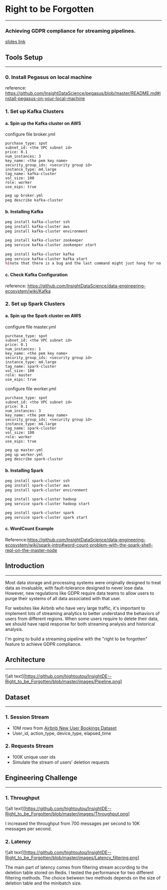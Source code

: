# Right to be Forgotten
---

### Achieving GDPR compliance for streaming pipelines.
[slides link](https://docs.google.com/presentation/d/1NZEV2L6OCQwfJSpCsUan6cOmVcPRg0_UnywuBtEYJKI/edit#slide=id.g5c18997a73_1_1163)

## Tools Setup
---

### 0. Install Pegasus on local machine
reference: https://github.com/InsightDataScience/pegasus/blob/master/README.md#install-pegasus-on-your-local-machine

### 1. Set up Kafka Clusters

#### a. Spin up the Kafka cluster on AWS

configure file broker.yml
```
purchase_type: spot
subnet_id: <the VPC subnet id>
price: 0.1
num_instances: 3
key_name: <the pem key name>
security_group_ids: <security group id>
instance_type: m4.large
tag_name: kafka-cluster
vol_size: 100
role: worker
use_eips: true
```  

```bash
peg up broker.yml
peg describe kafka-cluster
```

#### b. Installing Kafka

```bash
peg install kafka-cluster ssh
peg install kafka-cluster aws
peg install kafka-cluster environment

peg install kafka-cluster zookeeper
peg service kafka-cluster zookeeper start
 
peg install kafka-cluster kafka
peg service kafka-cluster kafka start
%(note that there is a bug and the last command might just hang for no good reason. If so, just <ctrl-c> out of it)

``` 

#### c. Check Kafka Configuration

reference: https://github.com/InsightDataScience/data-engineering-ecosystem/wiki/Kafka

### 2. Set up Spark Clusters

#### a. Spin up the Spark cluster on AWS

configure file master.yml
```
purchase_type: spot
subnet_id: <the VPC subnet id>
price: 0.1
num_instances: 1
key_name: <the pem key name>
security_group_ids: <security group id>
instance_type: m4.large
tag_name: spark-cluster
vol_size: 100
role: master
use_eips: true
```

configure file worker.yml
```
purchase_type: spot
subnet_id: <the VPC subnet id>
price: 0.1
num_instances: 3
key_name: <the pem key name>
security_group_ids: <security group id>
instance_type: m4.large
tag_name: spark-cluster
vol_size: 100
role: worker
use_eips: true
```

```bash
peg up master.yml
peg up worker.yml
peg describe spark-cluster
```

#### b. Installing Spark

```bash
peg install spark-cluster ssh
peg install spark-cluster aws
peg install spark-cluster environment

peg install spark-cluster hadoop
peg service spark-cluster hadoop start

peg install spark-cluster spark
peg service spark-cluster spark start

```

#### c. WordCount Example
Reference:https://github.com/InsightDataScience/data-engineering-ecosystem/wiki/spark-intro#word-count-problem-with-the-spark-shell-repl-on-the-master-node


## Introduction
---

Most data storage and processing systems were originally designed to treat data as invaluable, with fault-tolerance designed to never lose data. However, new regulations like GDPR require data teams to allow users to purge their systems of all data associated with that user. 

For websites like Airbnb who have very large traffic, it's important to implement lots of streaming analytics to better understand the behaviors of users from different regions. When some users require to delete their data, we should have rapid response for both streaming analysis and historical analysis.

I'm going to build a streaming pipeline with the "right to be forgotten" feature to achieve GDPR compliance.


## Architecture
---

![alt text][https://github.com/hightoutou/InsightDE--Right_to_be_Forgotten/blob/master/images/Pipeline.png]


## Dataset
---

### 1. Session Stream
* 10M rows from [Airbnb New User Bookings Dataset](https://www.kaggle.com/c/airbnb-recruiting-new-user-bookings/data)
* User_id, action_type, device_type, elapsed_time

### 2. Requests Stream
* 100K unique user ids
* Simulate the stream of users’ deletion requests


## Engineering Challenge
---

### 1. Throughput 

![alt text][https://github.com/hightoutou/InsightDE--Right_to_be_Forgotten/blob/master/images/Throughput.png]

I increased the throughput from 700 messages per second to 10K messages per second.


### 2. Latency

![alt text][https://github.com/hightoutou/InsightDE--Right_to_be_Forgotten/blob/master/images/Latency_filtering.png]

The main part of latency comes from filtering stream according to the deletion table stored on Redis. I tested the performance for two different filtering methods. The choice between two methods depends on the size of deletion table and the minibatch size.



